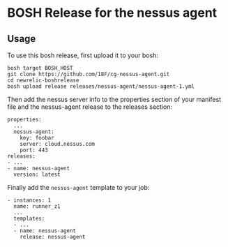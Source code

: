# BOSH Release for the nessus agent

## Usage

To use this bosh release, first upload it to your bosh:

```
bosh target BOSH_HOST
git clone https://github.com/18F/cg-nessus-agent.git
cd newrelic-boshrelease
bosh upload release releases/nessus-agent/nessus-agent-1.yml
```

Then add the nessus server info to the properties section of your manifest file and the nessus-agent release to the releases section:

```
properties:
  ...
  nessus-agent:
    key: foobar
    server: cloud.nessus.com
    port: 443
releases:
- ...
- name: nessus-agent
  version: latest
```

Finally add the `nessus-agent` template to your job:

```
- instances: 1
  name: runner_z1
  ...
  templates:
  - ...
  - name: nessus-agent
    release: nessus-agent
```
